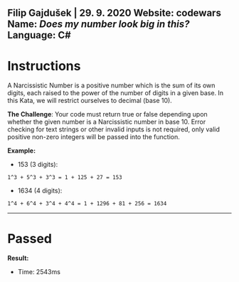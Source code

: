 Filip Gajdušek | 29. 9. 2020
Website: codewars
Name: *Does my number look big in this?*
Language: C#
------------------
# Instructions
A Narcissistic Number is a positive number which is the sum of its own digits, each raised to the power of the number of digits in a given base. In this Kata, we will restrict ourselves to decimal (base 10).

**The Challenge**:
Your code must return true or false depending upon whether the given number is a Narcissistic number in base 10.
Error checking for text strings or other invalid inputs is not required, only valid positive non-zero integers will be passed into the function.

**Example:**
* 153 (3 digits):
```
1^3 + 5^3 + 3^3 = 1 + 125 + 27 = 153
```

* 1634 (4 digits):
```
1^4 + 6^4 + 3^4 + 4^4 = 1 + 1296 + 81 + 256 = 1634
```

------------------

# Passed
**Result:**
* Time: 2543ms

